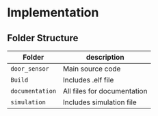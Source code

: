 # Implementation

## Folder Structure
Folder        | description
--------------| ----------------------------------------------
`door_sensor`      | Main source code
`Build`        | Includes .elf file
`documentation` | All files for documentation
`simulation` | Includes simulation file

